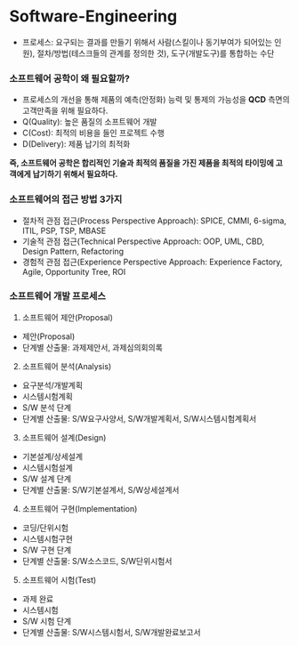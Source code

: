 # Software-Engineering

* 프로세스: 요구되는 결과를 만들기 위해서 사람(스킬이나 동기부여가 되어있는 인원), 절차/방법(테스크들의 관계를 정의한 것), 도구(개발도구)를 통합하는 수단

### 소프트웨어 공학이 왜 필요할까?
* 프로세스의 개선을 통해 제품의 예측(안정화) 능력 및 통제의 가능성을 **QCD** 측면의 고객만족을 위해 필요하다.
* Q(Quality): 높은 품질의 소프트웨어 개발
* C(Cost): 최적의 비용을 들인 프로젝트 수행
* D(Delivery): 제품 납기의 최적화

**즉, 소프트웨어 공학은 합리적인 기술과 최적의 품질을 가진 제품을 최적의 타이밍에 고객에게 납기하기 위해서 필요하다.**

### 소프트웨어의 접근 방법 3가지
* 절차적 관점 접근(Process Perspective Approach): SPICE, CMMI, 6-sigma, ITIL, PSP, TSP, MBASE 
* 기술적 관점 접근(Technical Perspective Approach: OOP, UML, CBD, Design Pattern, Refactoring
* 경험적 관점 접근(Experience Perspective Approach: Experience Factory, Agile, Opportunity Tree, ROI

### 소프트웨어 개발 프로세스
1. 소프트웨어 제안(Proposal)
  * 제안(Proposal)
  * 단계별 산출물: 과제제안서, 과제심의회의록
2. 소프트웨어 분석(Analysis)
  * 요구분석/개발계획
  * 시스템시험계획
  * S/W 분석 단계
  * 단계별 산출물: S/W요구사양서, S/W개발계획서, S/W시스템시험계획서
3. 소프트웨어 설계(Design)
  * 기본설계/상세설계
  * 시스템시험설계
  * S/W 설계 단계
  * 단계별 산출물: S/W기본설계서, S/W상세설계서
4. 소프트웨어 구현(Implementation)
  * 코딩/단위시험
  * 시스템시험구현
  * S/W 구현 단계
  * 단계별 산출물: S/W소스코드, S/W단위시험서
5. 소프트웨어 시험(Test)
  * 과제 완료
  * 시스템시험
  * S/W 시험 단계
  * 단계별 산출물: S/W시스템시험서, S/W개발완료보고서

